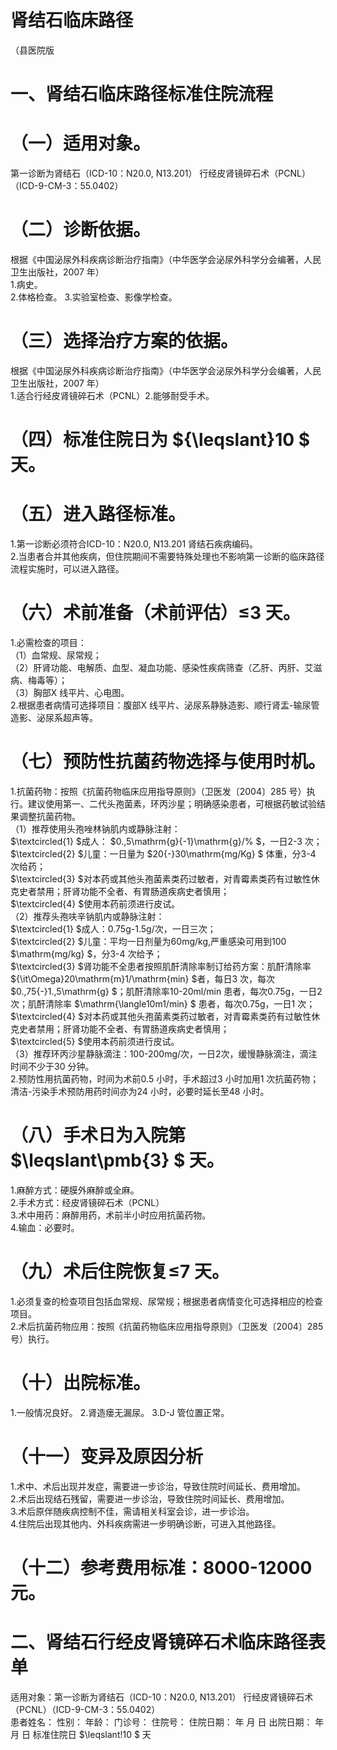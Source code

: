 # 肾结石临床路径  
（县医院版  
# 一、肾结石临床路径标准住院流程  
# （一）适用对象。  
第一诊断为肾结石（ICD-10：N20.0, N13.201） 行经皮肾镜碎石术（PCNL）（ICD-9-CM-3：55.0402）  
# （二）诊断依据。  
根据《中国泌尿外科疾病诊断治疗指南》（中华医学会泌尿外科学分会编著，人民卫生出版社，2007 年）  
1.病史。  
2.体格检查。 3.实验室检查、影像学检查。  
# （三）选择治疗方案的依据。  
根据《中国泌尿外科疾病诊断治疗指南》（中华医学会泌尿外科学分会编著，人民卫生出版社，2007 年）  
1.适合行经皮肾镜碎石术（PCNL）2.能够耐受手术。  
# （四）标准住院日为 ${\leqslant}10 $ 天。  
# （五）进入路径标准。  
1.第一诊断必须符合ICD-10：N20.0, N13.201 肾结石疾病编码。  
2.当患者合并其他疾病，但住院期间不需要特殊处理也不影响第一诊断的临床路径流程实施时，可以进入路径。  
# （六）术前准备（术前评估）≤3 天。  
1.必需检查的项目：  
（1）血常规、尿常规；  
（2）肝肾功能、电解质、血型、凝血功能、感染性疾病筛查（乙肝、丙肝、艾滋病、梅毒等）；  
（3）胸部X 线平片、心电图。  
2.根据患者病情可选择项目：腹部X 线平片、泌尿系静脉造影、顺行肾盂-输尿管造影、泌尿系超声等。  
# （七）预防性抗菌药物选择与使用时机。  
1.抗菌药物：按照《抗菌药物临床应用指导原则》（卫医发〔2004〕285 号）执行。建议使用第一、二代头孢菌素，环丙沙星；明确感染患者，可根据药敏试验结果调整抗菌药物。  
（1）推荐使用头孢唑林钠肌内或静脉注射：  
$\textcircled{1} $成人： $0.\,5\mathrm{g}{-1}\mathrm{g}/\% $，一日2-3 次；  
$\textcircled{2} $儿童：一日量为 $20{-}30\mathrm{mg/Kg} $ 体重，分3-4 次给药；  
$\textcircled{3} $对本药或其他头孢菌素类药过敏者，对青霉素类药有过敏性休克史者禁用；肝肾功能不全者、有胃肠道疾病史者慎用；  
$\textcircled{4} $使用本药前须进行皮试。  
（2）推荐头孢呋辛钠肌内或静脉注射：  
$\textcircled{1} $成人：0.75g-1.5g/次，一日三次；  
$\textcircled{2} $儿童：平均一日剂量为60mg/kg,严重感染可用到100 $\mathrm{mg/kg} $，分3-4 次给予；  
$\textcircled{3} $肾功能不全患者按照肌酐清除率制订给药方案：肌酐清除率 ${\it\Omega}20\mathrm{m}1/\mathrm{min} $者，每日3 次，每次 $0.\,75{-}1.\,5\mathrm{g} $；肌酐清除率10-20ml/min 患者，每次0.75g，一日2 次；肌酐清除率 $\mathrm{\langle10m1/min} $ 患者，每次0.75g，一日1 次；  
$\textcircled{4} $对本药或其他头孢菌素类药过敏者，对青霉素类药有过敏性休克史者禁用；肝肾功能不全者、有胃肠道疾病史者慎用；  
$\textcircled{5} $使用本药前须进行皮试。  
（3）推荐环丙沙星静脉滴注：100-200mg/次，一日2次，缓慢静脉滴注，滴注时间不少于30 分钟。  
2.预防性用抗菌药物，时间为术前0.5 小时，手术超过3 小时加用1 次抗菌药物；清洁-污染手术预防用药时间亦为24 小时，必要时延长至48 小时。  
# （八）手术日为入院第 $\leqslant\pmb{3} $ 天。  
1.麻醉方式：硬膜外麻醉或全麻。  
2.手术方式：经皮肾镜碎石术（PCNL）  
3.术中用药：麻醉用药，术前半小时应用抗菌药物。  
4.输血：必要时。  
# （九）术后住院恢复≤7 天。  
1.必须复查的检查项目包括血常规、尿常规；根据患者病情变化可选择相应的检查项目。  
2.术后抗菌药物应用：按照《抗菌药物临床应用指导原则》（卫医发〔2004〕285 号）执行。  
# （十）出院标准。  
1.一般情况良好。 2.肾造瘘无漏尿。 3.D-J 管位置正常。  
# （十一）变异及原因分析  
1.术中、术后出现并发症，需要进一步诊治，导致住院时间延长、费用增加。  
2.术后出现结石残留，需要进一步诊治，导致住院时间延长、费用增加。  
3.术后原伴随疾病控制不佳，需请相关科室会诊，进一步诊治。  
4.住院后出现其他内、外科疾病需进一步明确诊断，可进入其他路径。  
# （十二）参考费用标准：8000-12000 元。  
# 二、肾结石行经皮肾镜碎石术临床路径表单  
适用对象：第一诊断为肾结石（ICD-10：N20.0, N13.201） 行经皮肾镜碎石术（PCNL）（ICD-9-CM-3：55.0402）  
患者姓名：             性别：     年龄：     门诊号：            住院号：                住院日期：      年   月  日     出院日期：      年  月  日   标准住院日 $\leqslant\!10 $ 天  
